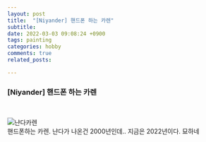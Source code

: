 ```yaml
---
layout: post
title:  "[Niyander] 핸드폰 하는 카렌"
subtitle:
date: 2022-03-03 09:08:24 +0900
tags: painting
categories: hobby
comments: true
related_posts:

---
```


### [Niyander] 핸드폰 하는 카렌<br/>
<br/>

![냔다카렌](https://github.com/wookikim95/wookikim95.github.io/blob/main/assets/img/hobby/painting/Niyander_2022-03-03.jpg?raw=true)
<br/>
핸드폰하는 카렌. 냔다가 나온건 2000년인데.. 지금은 2022년이다. 묘하네

